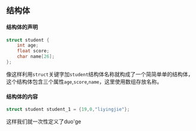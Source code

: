 

## 结构体
#### 结构体的声明
```c
struct student {
	int age;
	float score;
	char name[26];
};
```
像这样利用`struct`关键字加`student`结构体名称就构成了一个简简单单的结构体，这个结构体包含三个属性`age`,`score`,`name`，这里使用数组存放名称。
#### 结构体的内容
```c
struct student student_1 = {19,0,"liyingjie"};
```
这样我们就一次性定义了duo'ge
<!--stackedit_data:
eyJoaXN0b3J5IjpbMTY0MTAzNDA1Ml19
-->